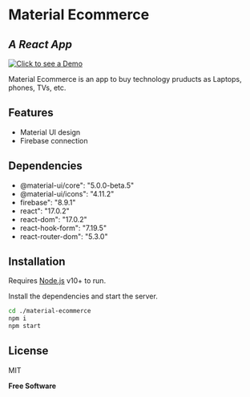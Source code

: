 # Material Ecommerce
## _A React App_
[![Click to see a Demo]()](https://youthful-ritchie-aa8625.netlify.app)

Material Ecommerce is an app to buy technology pruducts as Laptops, phones, TVs, etc.

## Features

- Material UI design
- Firebase connection

## Dependencies
    
- @material-ui/core": "5.0.0-beta.5"
- @material-ui/icons": "4.11.2"
- firebase": "8.9.1"
- react": "17.0.2"
- react-dom": "17.0.2"
- react-hook-form": "7.19.5"
- react-router-dom": "5.3.0"



## Installation

Requires [Node.js](https://nodejs.org/) v10+ to run.

Install the dependencies and start the server.

```sh
cd ./material-ecommerce
npm i
npm start
```

## License

MIT

**Free Software**

[//]: # (These are reference links used in the body of this note and get stripped out when the markdown processor does its job. There is no need to format nicely because it shouldn't be seen. Thanks SO - http://stackoverflow.com/questions/4823468/store-comments-in-markdown-syntax)

